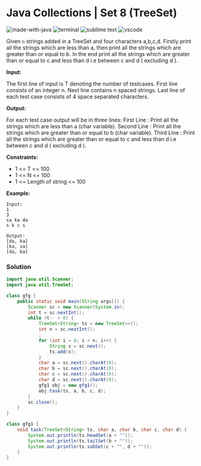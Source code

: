 # Java Collections | Set 8 (TreeSet)
![made-with-java](https://img.shields.io/badge/Made%20with-Java-007396.svg)
![terminal](https://img.shields.io/badge/Windows%20Terminal-4D4D4D?logo=windows%20terminal&logoColor=white)
![sublime text](https://img.shields.io/badge/sublime_text-%23575757.svg?logo=sublime-text&logoColor=important)
![vscode](https://img.shields.io/badge/Visual_Studio_Code-0078D4?logo=visual%20studio%20code&logoColor=white)

Given `n` strings added in a TreeSet and four characters a,b,c,d. Firstly print all the strings which are less than a, then print all the strings which are greater than or equal to b. In the end print all the strings which are greater than or equal to c and less than d i.e between c and d ( excluding d ).

**Input:**

The first line of input is T denoting the number of testcases. First line consists of an integer n. Next line contains n spaced strings. Last line of each test case consists of 4 space separated characters.

**Output:**

For each test case output will be in three lines:
First Line :  Print all the strings which are less than a (char variable).
Second Line : Print all the strings which are greater than or equal to b (char variable).
Third Line :  Print all the strings which are greater than or equal to c and less than d i.e between c and d ( excluding d ).

**Constraints:**
- 1 <= T <= 100
- 1 <= N <= 100
- 1 <= Length of string <= 100

**Example:**
```
Input:
1
3
sa ka da
s k c s

Output:
[da, ka]
[ka, sa]
[da, ka]
```

### Solution
```java
import java.util.Scanner;
import java.util.TreeSet;

class gfg {
    public static void main(String args[]) {
        Scanner sc = new Scanner(System.in);
        int t = sc.nextInt();
        while (t-- > 0) {
            TreeSet<String> ts = new TreeSet<>();
            int n = sc.nextInt();
            ;
            for (int i = 0; i < n; i++) {
                String s = sc.next();
                ts.add(s);
            }
            char a = sc.next().charAt(0);
            char b = sc.next().charAt(0);
            char c = sc.next().charAt(0);
            char d = sc.next().charAt(0);
            gfg1 obj = new gfg1();
            obj.task(ts, a, b, c, d);
        }
        sc.close();
    }
}

class gfg1 {
    void task(TreeSet<String> ts, char a, char b, char c, char d) {
        System.out.println(ts.headSet(a + ""));
        System.out.println(ts.tailSet(b + ""));
        System.out.println(ts.subSet(c + "", d + ""));
    }
}
```
